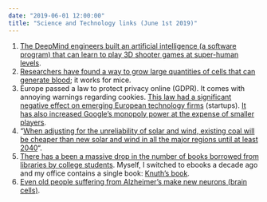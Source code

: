 ```yaml
---
date: "2019-06-01 12:00:00"
title: "Science and Technology links (June 1st 2019)"
---
```




1. [The DeepMind engineers built an artificial intelligence (a software program) that can learn to play 3D shooter games at super-human levels](https://science.sciencemag.org/content/364/6443/859).
1. [Researchers have found a way to grow large quantities of cells that can generate blood](https://www.nature.com/articles/d41586-019-01690-w); it works for mice.
1. Europe passed a law to protect privacy online (GDPR). It comes with annoying warnings regarding cookies. [This law had a significant negative effect on emerging European technology firms](https://www.nber.org/papers/w25248) (startups). [It has also increased Google&rsquo;s monopoly power at the expense of smaller players](https://techcrunch.com/2018/10/09/gdpr-has-cut-ad-trackers-in-europe-but-helped-google-study-suggests/).
1. &ldquo;[When adjusting for the unreliability of solar and wind, existing coal will be cheaper than new solar and wind in all the major regions until at least 2040](https://blogs.spectator.co.uk/2019/05/the-uk-needs-to-spend-more-on-researching-green-energy/)&ldquo;.
1. [There has a been a massive drop in the number of books borrowed from libraries by college students](https://www.theatlantic.com/ideas/archive/2019/05/college-students-arent-checking-out-books/590305/). Myself, I switched to ebooks a decade ago and my office contains a single book: [Knuth&rsquo;s book](https://www.amazon.com/Computer-Programming-Volumes-1-4A-Boxed/dp/0321751043/).
1. [Even old people suffering from Alzheimer&rsquo;s make new neurons (brain cells)](https://www.sciencedirect.com/science/article/abs/pii/S1934590919302073).


